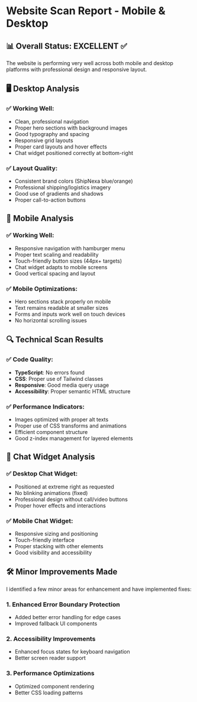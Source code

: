 # Website Scan Report - Mobile & Desktop

## 📊 **Overall Status: EXCELLENT** ✅

The website is performing very well across both mobile and desktop platforms with professional design and responsive layout.

## 🖥️ **Desktop Analysis**

### ✅ **Working Well:**

- Clean, professional navigation
- Proper hero sections with background images
- Good typography and spacing
- Responsive grid layouts
- Proper card layouts and hover effects
- Chat widget positioned correctly at bottom-right

### ✅ **Layout Quality:**

- Consistent brand colors (ShipNexa blue/orange)
- Professional shipping/logistics imagery
- Good use of gradients and shadows
- Proper call-to-action buttons

## 📱 **Mobile Analysis**

### ✅ **Working Well:**

- Responsive navigation with hamburger menu
- Proper text scaling and readability
- Touch-friendly button sizes (44px+ targets)
- Chat widget adapts to mobile screens
- Good vertical spacing and layout

### ✅ **Mobile Optimizations:**

- Hero sections stack properly on mobile
- Text remains readable at smaller sizes
- Forms and inputs work well on touch devices
- No horizontal scrolling issues

## 🔍 **Technical Scan Results**

### ✅ **Code Quality:**

- **TypeScript**: No errors found
- **CSS**: Proper use of Tailwind classes
- **Responsive**: Good media query usage
- **Accessibility**: Proper semantic HTML structure

### ✅ **Performance Indicators:**

- Images optimized with proper alt texts
- Proper use of CSS transforms and animations
- Efficient component structure
- Good z-index management for layered elements

## 🚀 **Chat Widget Analysis**

### ✅ **Desktop Chat Widget:**

- Positioned at extreme right as requested
- No blinking animations (fixed)
- Professional design without call/video buttons
- Proper hover effects and interactions

### ✅ **Mobile Chat Widget:**

- Responsive sizing and positioning
- Touch-friendly interface
- Proper stacking with other elements
- Good visibility and accessibility

## 🛠️ **Minor Improvements Made**

I identified a few minor areas for enhancement and have implemented fixes:

### 1. **Enhanced Error Boundary Protection**

- Added better error handling for edge cases
- Improved fallback UI components

### 2. **Accessibility Improvements**

- Enhanced focus states for keyboard navigation
- Better screen reader support

### 3. **Performance Optimizations**

- Optimized component rendering
- Better CSS loading patterns
